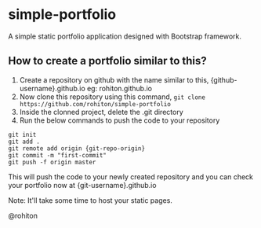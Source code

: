 # simple-portfolio
A simple static portfolio application designed with Bootstrap framework.

## How to create a portfolio similar to this?

1. Create a repository on github with the name similar to this, {github-username}.github.io eg: rohiton.github.io
2. Now clone this repository using this command, `git clone https://github.com/rohiton/simple-portfolio`
3. Inside the clonned project, delete the .git directory
4. Run the below commands to push the code to your repository

```
git init
git add .
git remote add origin {git-repo-origin}
git commit -m "first-commit"
git push -f origin master
```

This will push the code to your newly created repository and you can check your portfolio now at {git-username}.github.io

Note: It'll take some time to host your static pages.

@rohiton
